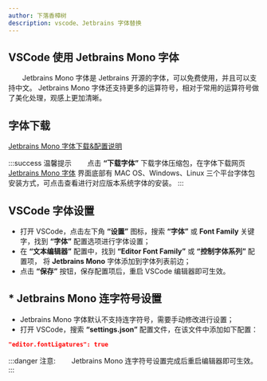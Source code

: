 ```yaml
---
author: 下落香樟树
description: vscode、Jetbrains 字体替换
---
```


## VSCode 使用 Jetbrains Mono 字体

&emsp;&emsp;Jetbrains Mono 字体是 Jetbrains 开源的字体，可以免费使用，并且可以支持中文。 Jetbrains Mono 字体还支持更多的运算符号，相对于常用的运算符号做了美化处理，观感上更加清晰。

## 字体下载

[Jetbrains Mono 字体下载&配置说明](https://www.jetbrains.com/zh-cn/lp/mono/)

:::success 温馨提示
&emsp;&emsp;点击 **“下载字体”** 下载字体压缩包，在字体下载网页 [Jetbrains Mono 字体](https://www.jetbrains.com/zh-cn/lp/mono/) 界面底部有 MAC OS、Windows、Linux 三个平台字体包安装方式，可点击查看进行对应版本系统字体的安装。
:::

## VSCode 字体设置

-   打开 VSCode，点击左下角 **“设置”** 图标，搜索 **“字体”** 或 **Font Family** 关键字，找到 **“字体”** 配置选项进行字体设置；
-   在 **“文本编辑器”** 配置中，找到 **“Editor Font Family”** 或 **“控制字体系列”** 配置项， 将 **Jetbrains Mono** 字体添加到字体列表前边；
-   点击 **“保存”** 按钮，保存配置项后，重启 VSCode 编辑器即可生效。

## \* Jetbrains Mono 连字符号设置

-   Jetbrains Mono 字体默认不支持连字符号，需要手动修改进行设置；
-   打开 VSCode，搜索 **“settings.json”** 配置文件，在该文件中添加如下配置：

```json title="settings.json"
"editor.fontLigatures": true
```

:::danger 注意:
&emsp;&emsp;Jetbrains Mono 连字符号设置完成后重启编辑器即可生效。
:::
